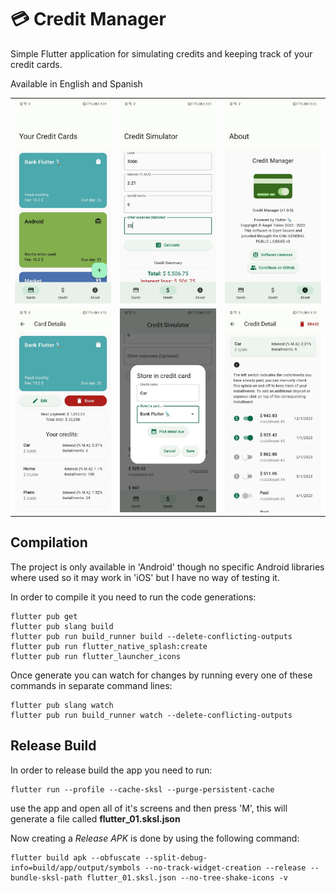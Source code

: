 # 💳️ Credit Manager

Simple Flutter application for simulating credits and keeping track of your credit cards.

Available in English and Spanish

|                                       |                                       |                                         |
| ------------------------------------- | ------------------------------------- | --------------------------------------- |
| ![](docs/screenshots/cards.jpg)       | ![](docs/screenshots/credit.jpg)      | ![](docs/screenshots/about.jpg)         |
| ![](docs/screenshots/card_detail.jpg) | ![](docs/screenshots/save_credit.jpg) | ![](docs/screenshots/credit_detail.jpg) |

## Compilation
The project is only available in 'Android' though no specific Android libraries where used so it may work in 'iOS' but I have no way of testing it.

In order to compile it you need to run the code generations:

```
flutter pub get
flutter pub slang build
flutter pub run build_runner build --delete-conflicting-outputs
flutter pub run flutter_native_splash:create
flutter pub run flutter_launcher_icons
```
Once generate you can watch for changes by running every one of these commands in separate command lines:
```
flutter pub slang watch
flutter pub run build_runner watch --delete-conflicting-outputs
```
## Release Build
In order to release build the app you need to run:

	flutter run --profile --cache-sksl --purge-persistent-cache 

use the app and open all of it's screens and then press 'M', this will generate a file called __flutter_01.sksl.json__

Now creating a _Release APK_ is done by using the following command:

	flutter build apk --obfuscate --split-debug-info=build/app/output/symbols --no-track-widget-creation --release --bundle-sksl-path flutter_01.sksl.json --no-tree-shake-icons -v

